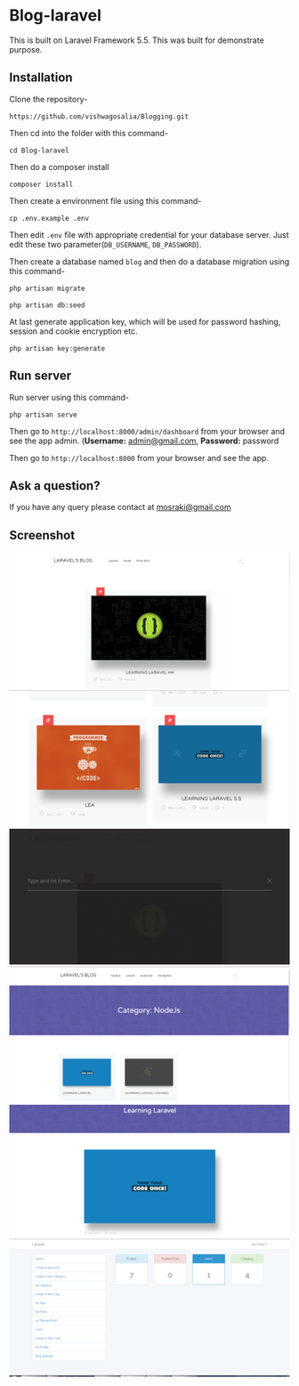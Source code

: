 # Blog-laravel
This is built on Laravel Framework 5.5. This was built for demonstrate purpose.

## Installation

Clone the repository-
```
https://github.com/vishwagosalia/Blogging.git
```

Then cd into the folder with this command-
```
cd Blog-laravel
```

Then do a composer install
```
composer install
```

Then create a environment file using this command-
```
cp .env.example .env
```

Then edit `.env` file with appropriate credential for your database server. Just edit these two parameter(`DB_USERNAME`, `DB_PASSWORD`).

Then create a database named `blog` and then do a database migration using this command-
```
php artisan migrate
```


```
php artisan db:seed
```


At last generate application key, which will be used for password hashing, session and cookie encryption etc.
```
php artisan key:generate
```

## Run server

Run server using this command-
```
php artisan serve
```

Then go to `http://localhost:8000/admin/dashboard` from your browser and see the app admin. (<b>Username:</b> admin@gmail.com, <b>Password:</b> password




Then go to `http://localhost:8000` from your browser and see the app.



## Ask a question?

If you have any query please contact at mosraki@gmail.com

## Screenshot

![Home Page](/screenshots/1.PNG)
![Front Page Category](/screenshots/2.PNG)
![Search Page](/screenshots/6.PNG)
![Category Post page](/screenshots/7.PNG)
![Single Post Page](/screenshots/8.PNG)
![admin](/screenshots/11.PNG)

